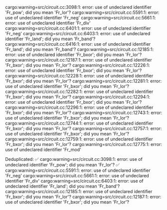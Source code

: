   cargo:warning=src/circuit.cc:3098:1: error: use of undeclared identifier 'Fr_pow'; did you mean 'Fr_lor'?
  cargo:warning=src/circuit.cc:5591:1: error: use of undeclared identifier 'Fr_neg'
  cargo:warning=src/circuit.cc:5661:1: error: use of undeclared identifier 'Fr_div'
  cargo:warning=src/circuit.cc:6401:1: error: use of undeclared identifier 'Fr_neg'
  cargo:warning=src/circuit.cc:6403:1: error: use of undeclared identifier 'Fr_land'; did you mean 'Fr_band'?
  cargo:warning=src/circuit.cc:6416:1: error: use of undeclared identifier 'Fr_land'; did you mean 'Fr_band'?
  cargo:warning=src/circuit.cc:12185:1: error: use of undeclared identifier 'Fr_bxor'; did you mean 'Fr_lor'?
  cargo:warning=src/circuit.cc:12187:1: error: use of undeclared identifier 'Fr_bxor'; did you mean 'Fr_lor'?
  cargo:warning=src/circuit.cc:12226:1: error: use of undeclared identifier 'Fr_bxor'; did you mean 'Fr_lor'?
  cargo:warning=src/circuit.cc:12228:1: error: use of undeclared identifier 'Fr_bxor'; did you mean 'Fr_lor'?
  cargo:warning=src/circuit.cc:12281:1: error: use of undeclared identifier 'Fr_bxor'; did you mean 'Fr_lor'?
  cargo:warning=src/circuit.cc:12282:1: error: use of undeclared identifier 'Fr_bxor'; did you mean 'Fr_lor'?
  cargo:warning=src/circuit.cc:12294:1: error: use of undeclared identifier 'Fr_bxor'; did you mean 'Fr_lor'?
  cargo:warning=src/circuit.cc:12296:1: error: use of undeclared identifier 'Fr_bxor'; did you mean 'Fr_lor'?
  cargo:warning=src/circuit.cc:12743:1: error: use of undeclared identifier 'Fr_bxor'; did you mean 'Fr_lor'?
  cargo:warning=src/circuit.cc:12744:1: error: use of undeclared identifier 'Fr_bxor'; did you mean 'Fr_lor'?
  cargo:warning=src/circuit.cc:12757:1: error: use of undeclared identifier 'Fr_bxor'; did you mean 'Fr_lor'?
  cargo:warning=src/circuit.cc:12759:1: error: use of undeclared identifier 'Fr_bxor'; did you mean 'Fr_lor'?
  cargo:warning=src/circuit.cc:12775:1: error: use of undeclared identifier 'Fr_mod'


Deduplicated:
✅  cargo:warning=src/circuit.cc:3098:1: error: use of undeclared identifier 'Fr_pow'; did you mean 'Fr_lor'?
✅  cargo:warning=src/circuit.cc:5591:1: error: use of undeclared identifier 'Fr_neg'
   cargo:warning=src/circuit.cc:5661:1: error: use of undeclared identifier 'Fr_div'
   cargo:warning=src/circuit.cc:6403:1: error: use of undeclared identifier 'Fr_land'; did you mean 'Fr_band'?
   cargo:warning=src/circuit.cc:12185:1: error: use of undeclared identifier 'Fr_bxor'; did you mean 'Fr_lor'?
   cargo:warning=src/circuit.cc:12187:1: error: use of undeclared identifier 'Fr_bxor'; did you mean 'Fr_lor'?
